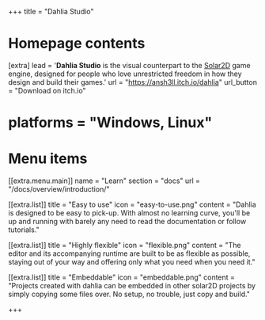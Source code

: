 +++
title = "Dahlia Studio"

# Homepage contents
[extra]
lead = '<b>Dahlia Studio</b> is the visual counterpart to the <a href="https://solar2d.com/">Solar2D</a> game engine, designed for people who love unrestricted freedom in how they design and build their games.'
url = "https://ansh3ll.itch.io/dahlia"
url_button = "Download on itch.io"

# platforms = "Windows, Linux"

# Menu items
[[extra.menu.main]]
name = "Learn"
section = "docs"
url = "/docs/overview/introduction/"

[[extra.list]]
title = "Easy to use"
icon = "easy-to-use.png"
content = "Dahlia is designed to be easy to pick-up. With almost no learning curve, you'll be up and running with barely any need to read the documentation or follow tutorials."

[[extra.list]]
title = "Highly flexible"
icon = "flexible.png"
content = "The editor and its accompanying runtime are built to be as flexible as possible, staying out of your way and offering only what you need when you need it."

[[extra.list]]
title = "Embeddable"
icon = "embeddable.png"
content = "Projects created with dahlia can be embedded in other solar2D projects by simply copying some files over. No setup, no trouble, just copy and build."

+++
